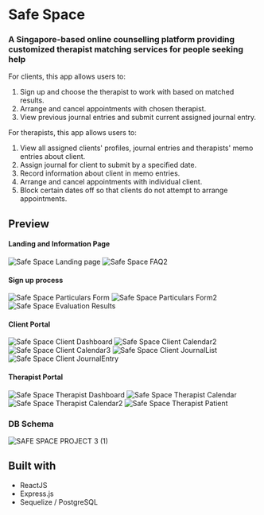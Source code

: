 # Safe Space
### A Singapore-based online counselling platform providing customized therapist matching services for people seeking help


For clients, this app allows users to:
1. Sign up and choose the therapist to work with based on matched results.
2. Arrange and cancel appointments with chosen therapist.
3. View previous journal entries and submit current assigned journal entry.


For therapists, this app allows users to:
1. View all assigned clients' profiles, journal entries and therapists' memo entries about client.
2. Assign journal for client to submit by a specified date.
3. Record information about client in memo entries.
4. Arrange and cancel appointments with individual client.
5. Block certain dates off so that clients do not attempt to arrange appointments.


## Preview

#### Landing and Information Page
![Safe Space Landing page](https://user-images.githubusercontent.com/105807323/201477450-590909f0-8c52-4131-bbcb-89c0364e4d0f.png)
![Safe Space FAQ2](https://user-images.githubusercontent.com/105807323/201477459-5203d955-b28c-4d61-8107-2bb14dbb78e7.png)

#### Sign up process
![Safe Space Particulars Form](https://user-images.githubusercontent.com/105807323/201477586-4295da6c-a397-4d83-8afe-036b9d755094.png)
![Safe Space Particulars Form2](https://user-images.githubusercontent.com/105807323/201477588-1d8cb3db-2404-465a-a79d-c31ad920cf89.png)
![Safe Space Evaluation Results](https://user-images.githubusercontent.com/105807323/201477638-795a6eba-a93a-4ebb-a16b-7f377116e6b3.png)

#### Client Portal
![Safe Space Client Dashboard](https://user-images.githubusercontent.com/105807323/201477511-a97e8f5c-8eaa-4c46-9795-f99ff4eafe0e.png)
![Safe Space Client Calendar2](https://user-images.githubusercontent.com/105807323/201477538-8d60e156-ec2e-4778-8695-4499beb5334e.png)
![Safe Space Client Calendar3](https://user-images.githubusercontent.com/105807323/201477540-109759de-bd8f-4b29-85c9-ff59e927c40e.png)
![Safe Space Client JournalList](https://user-images.githubusercontent.com/105807323/201477548-79a272aa-b09a-4eb3-8085-4caa512b04d0.png)
![Safe Space Client JournalEntry](https://user-images.githubusercontent.com/105807323/201477708-0ad35a14-cf1f-4f38-a2a8-2116924ce567.png)

#### Therapist Portal
![Safe Space Therapist Dashboard](https://user-images.githubusercontent.com/105807323/201477653-133b403f-ecfa-44d3-ad0b-985d13438083.png)
![Safe Space Therapist Calendar](https://user-images.githubusercontent.com/105807323/201477657-6e40352b-c8bb-4bf3-9f59-be72a7e2811c.png)
![Safe Space Therapist Calendar2](https://user-images.githubusercontent.com/105807323/201477663-c217042f-67a5-4a01-b9d5-e1b3ed629c48.png)
![Safe Space Therapist Patient](https://user-images.githubusercontent.com/105807323/201477666-6b05de8e-67fb-404d-af16-84a7ae1361e1.png)

### DB Schema
![SAFE SPACE PROJECT 3 (1)](https://user-images.githubusercontent.com/105807323/201513020-84191130-6602-4dcc-8713-fcd616612830.png)


## Built with

- ReactJS
- Express.js
- Sequelize / PostgreSQL
